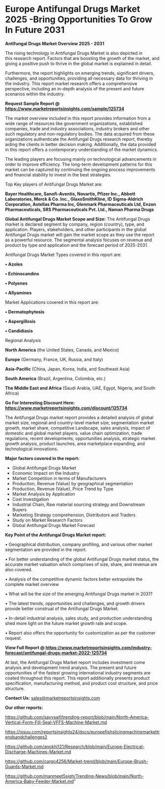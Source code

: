  # Europe Antifungal Drugs Market 2025 -Bring Opportunities To Grow In Future 2031

<Strong> Antifungal Drugs Market Overview 2025 - 2031</strong>

The rising technology in Antifungal Drugs Market is also depicted in this research report. Factors that are boosting the growth of the market, and giving a positive push to thrive in the global market is explained in detail.

Furthermore, the report highlights on emerging trends, significant drivers, challenges, and opportunities, providing all necessary data for thriving in the industry. This report market research offers a comprehensive perspective, including an in-depth analysis of the present and future scenarios within the industry.

<strong>Request Sample Report @ <a href=https://www.marketreportsinsights.com/sample/125734>https://www.marketreportsinsights.com/sample/125734</a></strong>

The market overview included in this report provides information from a wide range of resources like government organizations, established companies, trade and industry associations, industry brokers and other such regulatory and non-regulatory bodies. The data acquired from these organizations authenticate the Antifungal Drugs research report, thereby aiding the clients in better decision making. Additionally, the data provided in this report offers a contemporary understanding of the market dynamics.

The leading players are focusing mainly on technological advancements in order to improve efficiency. The long-term development patterns for this market can be captured by continuing the ongoing process improvements and financial stability to invest in the best strategies.

Top Key players of Antifungal Drugs Market are:

<strong>Bayer Healthcare, Sanofi-Aventis, Novartis, Pfizer Inc., Abbott Laboratories, Merck & Co. Inc., GlaxoSmithKline, ID Sigma-Aldrich Corporation, Astellas Pharma Inc, Glenmark Pharmaceuticals Ltd, Enzon Pharmaceuticals, SRS Pharmaceuticals Pvt. Ltd., Naman Pharma Drugs</strong>

<strong><b>Global Antifungal Drugs Market Scope and Size:</b></strong>
The Antifungal Drugs market is declared segment by company, region (country), type, and application. Players, stakeholders, and other participants in the global Antifungal Drugs market will gain the market scope as they use the report as a powerful resource. The segmental analysis focuses on revenue and product by type and application and the forecast period of 2025-2031.

Antifungal Drugs Market Types covered in this report are:

<strong>• Azoles

• Echinocandins

• Polyenes

• Allyamines</strong>

Market Applications covered in this report are:

<strong>• Dermatophytosis

• Aspergillosis

• Candidiasis</strong> 

Regional Analysis

<strong>North America</strong> (the United States, Canada, and Mexico)

<strong>Europe</strong> (Germany, France, UK, Russia, and Italy)

<strong>Asia-Pacific</strong> (China, Japan, Korea, India, and Southeast Asia)

<strong>South America</strong> (Brazil, Argentina, Colombia, etc.)

<strong>The Middle East and Africa</strong> (Saudi Arabia, UAE, Egypt, Nigeria, and South Africa)

<strong>Go For Interesting Discount Here: <a href=https://www.marketreportsinsights.com/discount/125734>https://www.marketreportsinsights.com/discount/125734</a></strong>

The Antifungal Drugs market report provides a detailed analysis of global market size, regional and country-level market size, segmentation market growth, market share, competitive Landscape, sales analysis, impact of domestic and global market players, value chain optimization, trade regulations, recent developments, opportunities analysis, strategic market growth analysis, product launches, area marketplace expanding, and technological innovations.

<strong><b>Major factors covered in the report:</b></strong>
<ul>
  <li>Global Antifungal Drugs Market </li>
  <li>Economic Impact on the Industry</li>
  <li>Market Competition in terms of Manufacturers</li>
  <li>Production, Revenue (Value) by geographical segmentation</li>
  <li>Production, Revenue (Value), Price Trend by Type</li>
  <li>Market Analysis by Application</li>
  <li>Cost Investigation</li>
  <li>Industrial Chain, Raw material sourcing strategy and Downstream Buyers</li>
  <li>Marketing Strategy comprehension, Distributors and Traders</li>
  <li>Study on Market Research Factors</li>
  <li>Global Antifungal Drugs Market Forecast</li>
</ul>

<strong><b>Key Point of the Antifungal Drugs Market report:</b></strong>

• Geographical distribution, company profiling, and various other market segmentation are provided in the report.

• For better understanding of the global Antifungal Drugs market status, the accurate market valuation which comprises of size, share, and revenue are also covered.

• Analysis of the competitive dynamic factors better extrapolate the complete market overview

• What will be the size of the emerging Antifungal Drugs market in 2031?

• The latest trends, opportunities and challenges, and growth drivers provide better construal of the Antifungal Drugs Market.

• In-detail industrial analysis, sales study, and production understanding shed more light on the future market growth rate and scope.

• Report also offers the opportunity for customization as per the customer request.

<strong><b>View Full Report @ <a href=https://www.marketreportsinsights.com/industry-forecast/antifungal-drugs-market-2022-125734>https://www.marketreportsinsights.com/industry-forecast/antifungal-drugs-market-2022-125734</a></b></strong>


At last, the Antifungal Drugs Market report includes investment come analysis and development trend analysis. The present and future opportunities of the fastest growing international industry segments are coated throughout this report. This report additionally presents product specification, manufacturing method, and product cost structure, and price structure.

<strong>Contact Us:</strong>
sales@marketreportsinsights.com

<strong>Our other reports:</strong>

<a href=https://github.com/sayysaif/trending-report/blob/main/North-America-Vertical-Form-Fill-Seal-VFFS-Machine-Market.md>https://github.com/sayysaif/trending-report/blob/main/North-America-Vertical-Form-Fill-Seal-VFFS-Machine-Market.md</a>

<a href=https://issuu.com/reportsinsights24/docs/europefishslicingmachinemarkettrendsandchallenges2>https://issuu.com/reportsinsights24/docs/europefishslicingmachinemarkettrendsandchallenges2</a>

<a href=https://github.com/anokhi121/Research/blob/main/Europe-Electrical-Discharge-Machines-Market.md>https://github.com/anokhi121/Research/blob/main/Europe-Electrical-Discharge-Machines-Market.md</a>

<a href=https://github.com/cargo4256/Market-trend/blob/main/Europe-Brush-Guards-Market.md>https://github.com/cargo4256/Market-trend/blob/main/Europe-Brush-Guards-Market.md</a>

<a href=https://github.com/manmeet5sigh/Trending-News/blob/main/North-America-Baby-Feeder-Market.md>https://github.com/manmeet5sigh/Trending-News/blob/main/North-America-Baby-Feeder-Market.md</a>"
